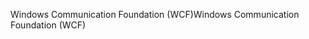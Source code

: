 <span data-ttu-id="cdce5-101">Windows Communication Foundation (WCF)</span><span class="sxs-lookup"><span data-stu-id="cdce5-101">Windows Communication Foundation (WCF)</span></span>